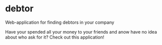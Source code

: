 # debtor
Web-application for finding debtors in your company

Have your spended all your money to your friends and anow have no idea about who ask for it? Check out this application!
